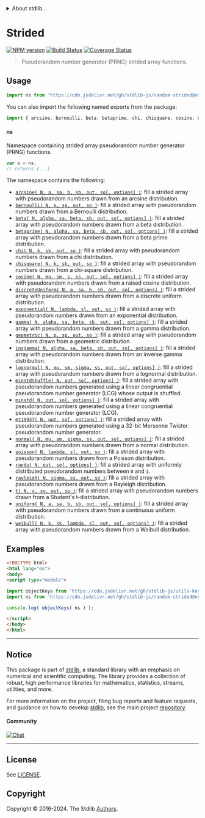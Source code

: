 <!--

@license Apache-2.0

Copyright (c) 2023 The Stdlib Authors.

Licensed under the Apache License, Version 2.0 (the "License");
you may not use this file except in compliance with the License.
You may obtain a copy of the License at

   http://www.apache.org/licenses/LICENSE-2.0

Unless required by applicable law or agreed to in writing, software
distributed under the License is distributed on an "AS IS" BASIS,
WITHOUT WARRANTIES OR CONDITIONS OF ANY KIND, either express or implied.
See the License for the specific language governing permissions and
limitations under the License.

-->


<details>
  <summary>
    About stdlib...
  </summary>
  <p>We believe in a future in which the web is a preferred environment for numerical computation. To help realize this future, we've built stdlib. stdlib is a standard library, with an emphasis on numerical and scientific computation, written in JavaScript (and C) for execution in browsers and in Node.js.</p>
  <p>The library is fully decomposable, being architected in such a way that you can swap out and mix and match APIs and functionality to cater to your exact preferences and use cases.</p>
  <p>When you use stdlib, you can be absolutely certain that you are using the most thorough, rigorous, well-written, studied, documented, tested, measured, and high-quality code out there.</p>
  <p>To join us in bringing numerical computing to the web, get started by checking us out on <a href="https://github.com/stdlib-js/stdlib">GitHub</a>, and please consider <a href="https://opencollective.com/stdlib">financially supporting stdlib</a>. We greatly appreciate your continued support!</p>
</details>

# Strided

[![NPM version][npm-image]][npm-url] [![Build Status][test-image]][test-url] [![Coverage Status][coverage-image]][coverage-url] <!-- [![dependencies][dependencies-image]][dependencies-url] -->

> Pseudorandom number generator (PRNG) strided array functions.



<section class="usage">

## Usage

```javascript
import ns from 'https://cdn.jsdelivr.net/gh/stdlib-js/random-strided@esm/index.mjs';
```

You can also import the following named exports from the package:

```javascript
import { arcsine, bernoulli, beta, betaprime, chi, chisquare, cosine, discreteUniform, exponential, gamma, geometric, invgamma, lognormal, minstd, minstdShuffle, mt19937, normal, poisson, randu, rayleigh, t, uniform, weibull } from 'https://cdn.jsdelivr.net/gh/stdlib-js/random-strided@esm/index.mjs';
```

#### ns

Namespace containing strided array pseudorandom number generator (PRNG) functions.

```javascript
var o = ns;
// returns {...}
```

The namespace contains the following:

<!-- <toc pattern="*"> -->

<div class="namespace-toc">

-   <span class="signature">[`arcsine( N, a, sa, b, sb, out, so[, options] )`][@stdlib/random/strided/arcsine]</span><span class="delimiter">: </span><span class="description">fill a strided array with pseudorandom numbers drawn from an arcsine distribution.</span>
-   <span class="signature">[`bernoulli( N, p, sp, out, so )`][@stdlib/random/strided/bernoulli]</span><span class="delimiter">: </span><span class="description">fill a strided array with pseudorandom numbers drawn from a Bernoulli distribution.</span>
-   <span class="signature">[`beta( N, alpha, sa, beta, sb, out, so[, options] )`][@stdlib/random/strided/beta]</span><span class="delimiter">: </span><span class="description">fill a strided array with pseudorandom numbers drawn from a beta distribution.</span>
-   <span class="signature">[`betaprime( N, alpha, sa, beta, sb, out, so[, options] )`][@stdlib/random/strided/betaprime]</span><span class="delimiter">: </span><span class="description">fill a strided array with pseudorandom numbers drawn from a beta prime distribution.</span>
-   <span class="signature">[`chi( N, k, sk, out, so )`][@stdlib/random/strided/chi]</span><span class="delimiter">: </span><span class="description">fill a strided array with pseudorandom numbers drawn from a chi distribution.</span>
-   <span class="signature">[`chisquare( N, k, sk, out, so )`][@stdlib/random/strided/chisquare]</span><span class="delimiter">: </span><span class="description">fill a strided array with pseudorandom numbers drawn from a chi-square distribution.</span>
-   <span class="signature">[`cosine( N, mu, sm, s, ss, out, so[, options] )`][@stdlib/random/strided/cosine]</span><span class="delimiter">: </span><span class="description">fill a strided array with pseudorandom numbers drawn from a raised cosine distribution.</span>
-   <span class="signature">[`discreteUniform( N, a, sa, b, sb, out, so[, options] )`][@stdlib/random/strided/discrete-uniform]</span><span class="delimiter">: </span><span class="description">fill a strided array with pseudorandom numbers drawn from a discrete uniform distribution.</span>
-   <span class="signature">[`exponential( N, lambda, sl, out, so )`][@stdlib/random/strided/exponential]</span><span class="delimiter">: </span><span class="description">fill a strided array with pseudorandom numbers drawn from an exponential distribution.</span>
-   <span class="signature">[`gamma( N, alpha, sa, beta, sb, out, so[, options] )`][@stdlib/random/strided/gamma]</span><span class="delimiter">: </span><span class="description">fill a strided array with pseudorandom numbers drawn from a gamma distribution.</span>
-   <span class="signature">[`geometric( N, p, sp, out, so )`][@stdlib/random/strided/geometric]</span><span class="delimiter">: </span><span class="description">fill a strided array with pseudorandom numbers drawn from a geometric distribution.</span>
-   <span class="signature">[`invgamma( N, alpha, sa, beta, sb, out, so[, options] )`][@stdlib/random/strided/invgamma]</span><span class="delimiter">: </span><span class="description">fill a strided array with pseudorandom numbers drawn from an inverse gamma distribution.</span>
-   <span class="signature">[`lognormal( N, mu, sm, sigma, ss, out, so[, options] )`][@stdlib/random/strided/lognormal]</span><span class="delimiter">: </span><span class="description">fill a strided array with pseudorandom numbers drawn from a lognormal distribution.</span>
-   <span class="signature">[`minstdShuffle( N, out, so[, options] )`][@stdlib/random/strided/minstd-shuffle]</span><span class="delimiter">: </span><span class="description">fill a strided array with pseudorandom numbers generated using a linear congruential pseudorandom number generator (LCG) whose output is shuffled.</span>
-   <span class="signature">[`minstd( N, out, so[, options] )`][@stdlib/random/strided/minstd]</span><span class="delimiter">: </span><span class="description">fill a strided array with pseudorandom numbers generated using a linear congruential pseudorandom number generator (LCG).</span>
-   <span class="signature">[`mt19937( N, out, so[, options] )`][@stdlib/random/strided/mt19937]</span><span class="delimiter">: </span><span class="description">fill a strided array with pseudorandom numbers generated using a 32-bit Mersenne Twister pseudorandom number generator.</span>
-   <span class="signature">[`normal( N, mu, sm, sigma, ss, out, so[, options] )`][@stdlib/random/strided/normal]</span><span class="delimiter">: </span><span class="description">fill a strided array with pseudorandom numbers drawn from a normal distribution.</span>
-   <span class="signature">[`poisson( N, lambda, sl, out, so )`][@stdlib/random/strided/poisson]</span><span class="delimiter">: </span><span class="description">fill a strided array with pseudorandom numbers drawn from a Poisson distribution.</span>
-   <span class="signature">[`randu( N, out, so[, options] )`][@stdlib/random/strided/randu]</span><span class="delimiter">: </span><span class="description">fill a strided array with uniformly distributed pseudorandom numbers between `0` and `1`.</span>
-   <span class="signature">[`rayleigh( N, sigma, ss, out, so )`][@stdlib/random/strided/rayleigh]</span><span class="delimiter">: </span><span class="description">fill a strided array with pseudorandom numbers drawn from a Rayleigh distribution.</span>
-   <span class="signature">[`t( N, v, sv, out, so )`][@stdlib/random/strided/t]</span><span class="delimiter">: </span><span class="description">fill a strided array with pseudorandom numbers drawn from a Student's t-distribution.</span>
-   <span class="signature">[`uniform( N, a, sa, b, sb, out, so[, options] )`][@stdlib/random/strided/uniform]</span><span class="delimiter">: </span><span class="description">fill a strided array with pseudorandom numbers drawn from a continuous uniform distribution.</span>
-   <span class="signature">[`weibull( N, k, sk, lambda, sl, out, so[, options] )`][@stdlib/random/strided/weibull]</span><span class="delimiter">: </span><span class="description">fill a strided array with pseudorandom numbers drawn from a Weibull distribution.</span>

</div>

<!-- </toc> -->

</section>

<!-- /.usage -->

<section class="examples">

## Examples

<!-- TODO: better examples -->

<!-- eslint no-undef: "error" -->

```html
<!DOCTYPE html>
<html lang="en">
<body>
<script type="module">

import objectKeys from 'https://cdn.jsdelivr.net/gh/stdlib-js/utils-keys@esm/index.mjs';
import ns from 'https://cdn.jsdelivr.net/gh/stdlib-js/random-strided@esm/index.mjs';

console.log( objectKeys( ns ) );

</script>
</body>
</html>
```

</section>

<!-- /.examples -->

<!-- Section for related `stdlib` packages. Do not manually edit this section, as it is automatically populated. -->

<section class="related">

</section>

<!-- /.related -->

<!-- Section for all links. Make sure to keep an empty line after the `section` element and another before the `/section` close. -->


<section class="main-repo" >

* * *

## Notice

This package is part of [stdlib][stdlib], a standard library with an emphasis on numerical and scientific computing. The library provides a collection of robust, high performance libraries for mathematics, statistics, streams, utilities, and more.

For more information on the project, filing bug reports and feature requests, and guidance on how to develop [stdlib][stdlib], see the main project [repository][stdlib].

#### Community

[![Chat][chat-image]][chat-url]

---

## License

See [LICENSE][stdlib-license].


## Copyright

Copyright &copy; 2016-2024. The Stdlib [Authors][stdlib-authors].

</section>

<!-- /.stdlib -->

<!-- Section for all links. Make sure to keep an empty line after the `section` element and another before the `/section` close. -->

<section class="links">

[npm-image]: http://img.shields.io/npm/v/@stdlib/random-strided.svg
[npm-url]: https://npmjs.org/package/@stdlib/random-strided

[test-image]: https://github.com/stdlib-js/random-strided/actions/workflows/test.yml/badge.svg?branch=main
[test-url]: https://github.com/stdlib-js/random-strided/actions/workflows/test.yml?query=branch:main

[coverage-image]: https://img.shields.io/codecov/c/github/stdlib-js/random-strided/main.svg
[coverage-url]: https://codecov.io/github/stdlib-js/random-strided?branch=main

<!--

[dependencies-image]: https://img.shields.io/david/stdlib-js/random-strided.svg
[dependencies-url]: https://david-dm.org/stdlib-js/random-strided/main

-->

[chat-image]: https://img.shields.io/gitter/room/stdlib-js/stdlib.svg
[chat-url]: https://app.gitter.im/#/room/#stdlib-js_stdlib:gitter.im

[stdlib]: https://github.com/stdlib-js/stdlib

[stdlib-authors]: https://github.com/stdlib-js/stdlib/graphs/contributors

[umd]: https://github.com/umdjs/umd
[es-module]: https://developer.mozilla.org/en-US/docs/Web/JavaScript/Guide/Modules

[deno-url]: https://github.com/stdlib-js/random-strided/tree/deno
[deno-readme]: https://github.com/stdlib-js/random-strided/blob/deno/README.md
[umd-url]: https://github.com/stdlib-js/random-strided/tree/umd
[umd-readme]: https://github.com/stdlib-js/random-strided/blob/umd/README.md
[esm-url]: https://github.com/stdlib-js/random-strided/tree/esm
[esm-readme]: https://github.com/stdlib-js/random-strided/blob/esm/README.md
[branches-url]: https://github.com/stdlib-js/random-strided/blob/main/branches.md

[stdlib-license]: https://raw.githubusercontent.com/stdlib-js/random-strided/main/LICENSE

<!-- <toc-links> -->

[@stdlib/random/strided/arcsine]: https://github.com/stdlib-js/random-strided-arcsine/tree/esm

[@stdlib/random/strided/bernoulli]: https://github.com/stdlib-js/random-strided-bernoulli/tree/esm

[@stdlib/random/strided/beta]: https://github.com/stdlib-js/random-strided-beta/tree/esm

[@stdlib/random/strided/betaprime]: https://github.com/stdlib-js/random-strided-betaprime/tree/esm

[@stdlib/random/strided/chi]: https://github.com/stdlib-js/random-strided-chi/tree/esm

[@stdlib/random/strided/chisquare]: https://github.com/stdlib-js/random-strided-chisquare/tree/esm

[@stdlib/random/strided/cosine]: https://github.com/stdlib-js/random-strided-cosine/tree/esm

[@stdlib/random/strided/discrete-uniform]: https://github.com/stdlib-js/random-strided-discrete-uniform/tree/esm

[@stdlib/random/strided/exponential]: https://github.com/stdlib-js/random-strided-exponential/tree/esm

[@stdlib/random/strided/gamma]: https://github.com/stdlib-js/random-strided-gamma/tree/esm

[@stdlib/random/strided/geometric]: https://github.com/stdlib-js/random-strided-geometric/tree/esm

[@stdlib/random/strided/invgamma]: https://github.com/stdlib-js/random-strided-invgamma/tree/esm

[@stdlib/random/strided/lognormal]: https://github.com/stdlib-js/random-strided-lognormal/tree/esm

[@stdlib/random/strided/minstd-shuffle]: https://github.com/stdlib-js/random-strided-minstd-shuffle/tree/esm

[@stdlib/random/strided/minstd]: https://github.com/stdlib-js/random-strided-minstd/tree/esm

[@stdlib/random/strided/mt19937]: https://github.com/stdlib-js/random-strided-mt19937/tree/esm

[@stdlib/random/strided/normal]: https://github.com/stdlib-js/random-strided-normal/tree/esm

[@stdlib/random/strided/poisson]: https://github.com/stdlib-js/random-strided-poisson/tree/esm

[@stdlib/random/strided/randu]: https://github.com/stdlib-js/random-strided-randu/tree/esm

[@stdlib/random/strided/rayleigh]: https://github.com/stdlib-js/random-strided-rayleigh/tree/esm

[@stdlib/random/strided/t]: https://github.com/stdlib-js/random-strided-t/tree/esm

[@stdlib/random/strided/uniform]: https://github.com/stdlib-js/random-strided-uniform/tree/esm

[@stdlib/random/strided/weibull]: https://github.com/stdlib-js/random-strided-weibull/tree/esm

<!-- </toc-links> -->

</section>

<!-- /.links -->
